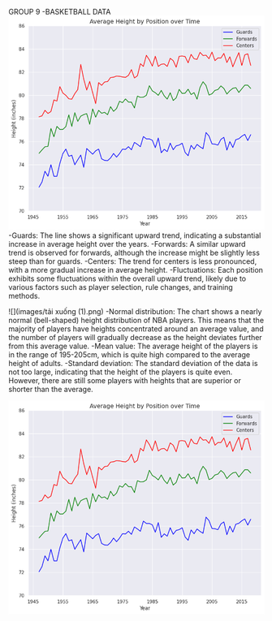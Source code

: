 GROUP 9 -BASKETBALL DATA
![](images/chart3a.png)
-Guards: The line shows a significant upward trend, indicating a substantial increase in average height over the years.
-Forwards: A similar upward trend is observed for forwards, although the increase might be slightly less steep than for guards.
-Centers: The trend for centers is less pronounced, with a more gradual increase in average height.
-Fluctuations: Each position exhibits some fluctuations within the overall upward trend, likely due to various factors such as player selection, rule changes, and training methods.

![](images/tải xuống (1).png)
-Normal distribution: The chart shows a nearly normal (bell-shaped) height distribution of NBA players. This means that the majority of players have heights concentrated around an average value, and the number of players will gradually decrease as the height deviates further from this average value.
-Mean value: The average height of the players is in the range of 195-205cm, which is quite high compared to the average height of adults.
-Standard deviation: The standard deviation of the data is not too large, indicating that the height of the players is quite even. However, there are still some players with heights that are superior or shorter than the average.

![](images/chart3a.png)
